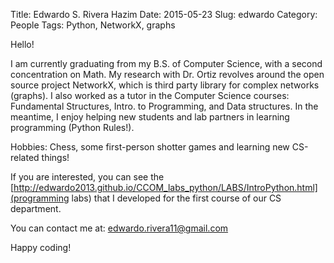 Title: Edwardo S. Rivera Hazim
Date: 2015-05-23
Slug: edwardo
Category: People
Tags: Python, NetworkX, graphs

Hello!

I am currently graduating from my B.S. of Computer Science, with a
second concentration on Math. My research with Dr. Ortiz revolves
around the open source project NetworkX, which is third party library
for complex networks (graphs). I also worked as a tutor in the Computer
Science courses: Fundamental Structures, Intro. to Programming, and Data
structures. In the meantime, I enjoy helping new students and lab
partners in learning programming (Python Rules!).

Hobbies: Chess, some first-person shotter games and learning new
CS-related things!

If you are interested, you can see the
[http://edwardo2013.github.io/CCOM_labs_python/LABS/IntroPython.html](programming
labs) that I developed for the first course of our CS department.

You can contact me at: <edwardo.rivera11@gmail.com>

Happy coding!
